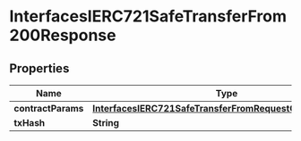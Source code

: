 

# InterfacesIERC721SafeTransferFrom200Response


## Properties

| Name | Type | Description | Notes |
|------------ | ------------- | ------------- | -------------|
|**contractParams** | [**InterfacesIERC721SafeTransferFromRequestContractParams**](InterfacesIERC721SafeTransferFromRequestContractParams.md) |  |  |
|**txHash** | **String** |  |  |



